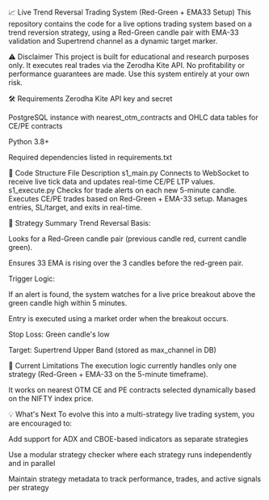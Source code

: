 📈 Live Trend Reversal Trading System (Red-Green + EMA33 Setup)
This repository contains the code for a live options trading system based on a trend reversion strategy, using a Red-Green candle pair with EMA-33 validation and Supertrend channel as a dynamic target marker.

⚠️ Disclaimer
This project is built for educational and research purposes only. It executes real trades via the Zerodha Kite API.
No profitability or performance guarantees are made. Use this system entirely at your own risk.

🛠 Requirements
Zerodha Kite API key and secret

PostgreSQL instance with nearest_otm_contracts and OHLC data tables for CE/PE contracts

Python 3.8+

Required dependencies listed in requirements.txt

📁 Code Structure
File	Description
s1_main.py	Connects to WebSocket to receive live tick data and updates real-time CE/PE LTP values.
s1_execute.py	Checks for trade alerts on each new 5-minute candle. Executes CE/PE trades based on Red-Green + EMA-33 setup. Manages entries, SL/target, and exits in real-time.

🧠 Strategy Summary
Trend Reversal Basis:

Looks for a Red-Green candle pair (previous candle red, current candle green).

Ensures 33 EMA is rising over the 3 candles before the red-green pair.

Trigger Logic:

If an alert is found, the system watches for a live price breakout above the green candle high within 5 minutes.

Entry is executed using a market order when the breakout occurs.

Stop Loss: Green candle's low

Target: Supertrend Upper Band (stored as max_channel in DB)

🔄 Current Limitations
The execution logic currently handles only one strategy (Red-Green + EMA-33 on the 5-minute timeframe).

It works on nearest OTM CE and PE contracts selected dynamically based on the NIFTY index price.

💡 What's Next
To evolve this into a multi-strategy live trading system, you are encouraged to:

Add support for ADX and CBOE-based indicators as separate strategies

Use a modular strategy checker where each strategy runs independently and in parallel

Maintain strategy metadata to track performance, trades, and active signals per strategy

